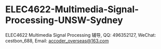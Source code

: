 # ELEC4622-Multimedia-Signal-Processing-UNSW-Sydney
ELEC4622 Multimedia Signal Processing 辅导, QQ: 496352127, WeChat: cestbon_688, Email: accoder_overseas@163.com
